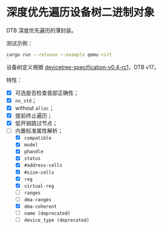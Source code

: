 ﻿# 深度优先遍历设备树二进制对象

DTB 深度优先遍历的薄封装。

测试示例：

```cmd
cargo run --release --example qemu-virt
```

设备树定义根据 [devicetree-specification-v0.4-rc1](https://github.com/devicetree-org/devicetree-specification/releases/tag/v0.4-rc1)，DTB v17。

特性：

- [x] 可选是否检查首部正确性；
- [x] `no_std`；
- [x] without `alloc`；
- [x] 提前终止遍历；
- [x] 低开销跳过节点；
- [ ] 内置标准属性解析；
  - [x] `compatible`
  - [x] `model`
  - [x] `phandle`
  - [x] `status`
  - [x] `#address-cells`
  - [x] `#size-cells`
  - [x] `reg`
  - [x] `virtual-reg`
  - [ ] `ranges`
  - [ ] `dma-ranges`
  - [x] `dma-coherent`
  - [ ] `name (deprecated)`
  - [ ] `device_type (deprecated)`
